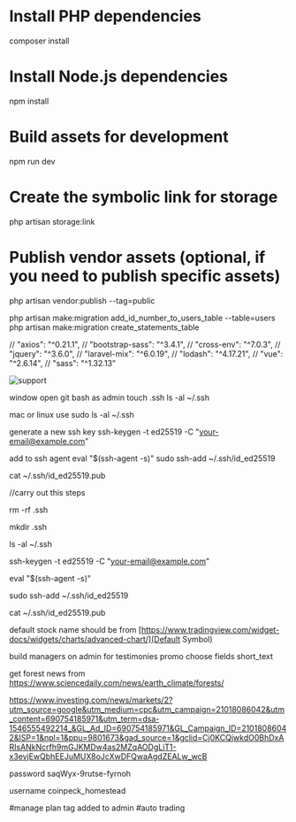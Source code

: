 # Install PHP dependencies

composer install

# Install Node.js dependencies

npm install

# Build assets for development

npm run dev

# Create the symbolic link for storage

php artisan storage:link

# Publish vendor assets (optional, if you need to publish specific assets)

php artisan vendor:publish --tag=public

php artisan make:migration add_id_number_to_users_table --table=users
php artisan make:migration create_statements_table

// "axios": "^0.21.1",
// "bootstrap-sass": "^3.4.1",
// "cross-env": "^7.0.3",
// "jquery": "^3.6.0",
// "laravel-mix": "^6.0.19",
// "lodash": "^4.17.21",
// "vue": "^2.6.14",
// "sass": "^1.32.13"

![support ](https://demo.neontheme.com/assets/images/thumb-2@2x.png)

window
open git bash as admin
touch .ssh
ls -al ~/.ssh

mac or linux
use
sudo ls -al ~/.ssh

generate a new ssh key
ssh-keygen -t ed25519 -C "your-email@example.com"

add to ssh agent
eval "$(ssh-agent -s)"
sudo ssh-add ~/.ssh/id_ed25519

cat ~/.ssh/id_ed25519.pub

//carry out this steps

rm -rf .ssh

mkdir .ssh

ls -al ~/.ssh

ssh-keygen -t ed25519 -C "your-email@example.com"

eval "$(ssh-agent -s)"

sudo ssh-add ~/.ssh/id_ed25519

cat ~/.ssh/id_ed25519.pub

default stock name should be from
[https://www.tradingview.com/widget-docs/widgets/charts/advanced-chart/](Default Symbol)

build managers on admin for
testimonies
promo
choose fields short_text

get forest news from
https://www.sciencedaily.com/news/earth_climate/forests/

https://www.investing.com/news/markets/2?utm_source=google&utm_medium=cpc&utm_campaign=21018086042&utm_content=690754185971&utm_term=dsa-1546555492214_&GL_Ad_ID=690754185971&GL_Campaign_ID=21018086042&ISP=1&npl=1&ppu=9801673&gad_source=1&gclid=Cj0KCQjwkdO0BhDxARIsANkNcrfh9mGJKMDw4as2MZqAODgLiT1-x3evjEwQbhEEJuMUX8oJcXwDFQwaAgdZEALw_wcB

password
saqWyx-9rutse-fyrnoh

username
coinpeck_homestead

#manage plan tag added to admin
#auto trading
